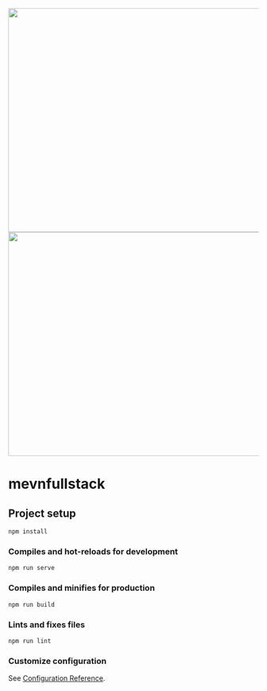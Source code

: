 <div align="center">
  <img width="800px" height="450px" src="https://s4.uupload.ir/files/1_yvni.png" />
</div>
<div align="center">
  <img width="800px" height="450px" src="https://s4.uupload.ir/files/2_nciz.png" />
</div>

# mevnfullstack

## Project setup
```
npm install
```

### Compiles and hot-reloads for development
```
npm run serve
```

### Compiles and minifies for production
```
npm run build
```

### Lints and fixes files
```
npm run lint
```

### Customize configuration
See [Configuration Reference](https://cli.vuejs.org/config/).
